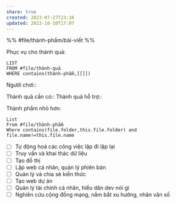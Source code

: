 ```yaml
---
share: true
created: 2023-07-27T23:16
updated: 2023-10-10T17:07
---
```

%%
#file/thành-phẩm/bài-viết 
%%

Phục vụ cho thành quả:
```dataview
LIST
FROM #file/thành-quả 
WHERE contains(thành-phẩm,[[]])
```
Người chơi:: 

Thành quả cần có::
Thành quả hỗ trợ::

Thành phẩm nhỏ hơn:
```dataview
List 
From #file/thành-phẩm 
Where contains(file.folder,this.file.folder) and file.name!=this.file.name
```
   
- [ ] Tự động hoá các công việc lặp đi lặp lại
- [ ] Truy vấn và khai thác dữ liệu
- [ ] Tạo đồ thị
- [ ] Lập web cá nhân, quản lý phiên bản
- [ ] Quản lý và chia sẻ kiến thức
- [ ] Tạo web dự án
- [ ] Quản lý tài chính cá nhân, hiểu dân dev nói gì
- [ ] Nghiên cứu cộng đồng mạng, nắm bắt xu hướng, nhân văn số
